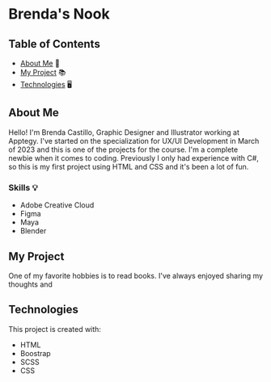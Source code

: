 # Brenda's Nook
## Table of Contents
* [About Me](#about-me)	:sunflower:
* [My Project](#my-project) :books:
* [Technologies](#technologies) :desktop_computer:

## About Me
Hello! I'm Brenda Castillo, Graphic Designer and Illustrator working at Apptegy. I've started on the specialization for UX/UI Development in March of 2023 and this is one of the projects for the course. I'm a complete newbie when it comes to coding. Previously I only had experience with C#, so this is my first project using HTML and CSS and it's been a lot of fun. 
### Skills :bulb:
* Adobe Creative Cloud
* Figma
* Maya
* Blender

## My Project
One of my favorite hobbies is to read books. I've always enjoyed sharing my thoughts and 

## Technologies
This project is created with:
* HTML
* Boostrap
* SCSS
* CSS
